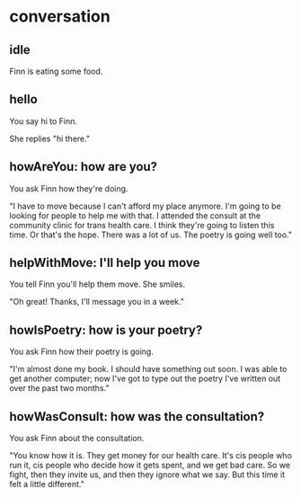 # conversation

## idle

Finn is eating some food.

## hello

You say hi to Finn.

She replies "hi there."

## howAreYou: how are you?

You ask Finn how they're doing.

"I have to move because I can't afford my place anymore. I'm going to
be looking for people to help me with that. I attended the consult at the 
community clinic for trans health care. I think they're going to listen
this time. Or that's the hope. There was a lot of us. The poetry is going
well too."

## helpWithMove: I'll help you move

You tell Finn you'll help them move. She smiles.

"Oh great! Thanks, I'll message you in a week."

## howIsPoetry: how is your poetry?

You ask Finn how their poetry is going.

"I'm almost done my book. I should have something out soon. I was able
to get another computer; now I've got to type out the poetry I've written
out over the past two months."

## howWasConsult: how was the consultation?

You ask Finn about the consultation.

"You know how it is. They get money for our health care. It's cis people
who run it, cis people who decide how it gets spent, and we get bad care.
So we fight, then they invite us, and then they ignore what we say. But 
this time it felt a little different."